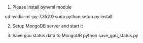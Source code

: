 1. Please Install pynvml module

cd nvidia-ml-py-7.352.0
sudo python setup.py install

2. Setup MongoDB server and start it

3. Save gpu status data to MongoDB
python save_gpu_status.py



